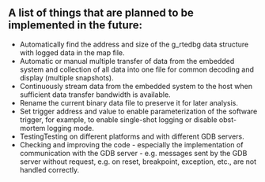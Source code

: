 ## A list of things that are planned to be implemented in the future:
* Automatically find the address and size of the g_rtedbg data structure with logged data in the map file.
* Automatic or manual multiple transfer of data from the embedded system and collection of all data into one file for common decoding and display (multiple snapshots).
* Continuously stream data from the embedded system to the host when sufficient data transfer bandwidth is available.
* Rename the current binary data file to preserve it for later analysis.
* Set trigger address and value to enable parameterization of the software trigger, for example, to enable single-shot logging or disable obst-mortem logging mode.
* TestingTesting on different platforms and with different GDB servers.
* Checking and improving the code - especially the implementation of communication with the GDB server - e.g. messages sent by the GDB server without request, e.g. on reset, breakpoint, exception, etc., are not handled correctly.